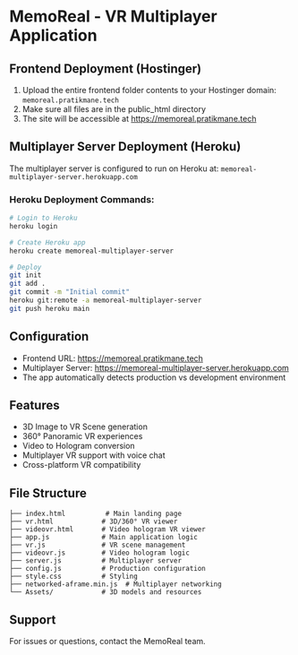 # MemoReal - VR Multiplayer Application

## Frontend Deployment (Hostinger)

1. Upload the entire frontend folder contents to your Hostinger domain: `memoreal.pratikmane.tech`
2. Make sure all files are in the public_html directory
3. The site will be accessible at https://memoreal.pratikmane.tech

## Multiplayer Server Deployment (Heroku)

The multiplayer server is configured to run on Heroku at: `memoreal-multiplayer-server.herokuapp.com`

### Heroku Deployment Commands:
```bash
# Login to Heroku
heroku login

# Create Heroku app
heroku create memoreal-multiplayer-server

# Deploy
git init
git add .
git commit -m "Initial commit"
heroku git:remote -a memoreal-multiplayer-server
git push heroku main
```

## Configuration

- Frontend URL: https://memoreal.pratikmane.tech
- Multiplayer Server: https://memoreal-multiplayer-server.herokuapp.com
- The app automatically detects production vs development environment

## Features

- 3D Image to VR Scene generation
- 360° Panoramic VR experiences  
- Video to Hologram conversion
- Multiplayer VR support with voice chat
- Cross-platform VR compatibility

## File Structure

```
├── index.html          # Main landing page
├── vr.html            # 3D/360° VR viewer
├── videovr.html       # Video hologram VR viewer
├── app.js             # Main application logic
├── vr.js              # VR scene management
├── videovr.js         # Video hologram logic
├── server.js          # Multiplayer server
├── config.js          # Production configuration
├── style.css          # Styling
├── networked-aframe.min.js  # Multiplayer networking
└── Assets/            # 3D models and resources
```

## Support

For issues or questions, contact the MemoReal team.
